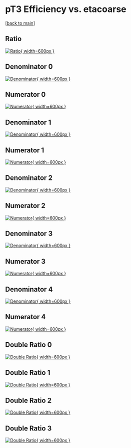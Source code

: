 # pT3 Efficiency vs. etacoarse

[[back to main](./)]



## Ratio

[![Ratio](../mtv/var/pT3_base_11_-1_eff_etacoarse.png){ width=600px }](../mtv/var/pT3_base_11_-1_eff_etacoarse.pdf)

## Denominator 0

[![Denominator](../mtv/den/pT3_base_11_-1_eff_etacoarse_den0.png){ width=600px }](../mtv/den/pT3_base_11_-1_eff_etacoarse_den0.pdf)

## Numerator 0

[![Numerator](../mtv/num/pT3_base_11_-1_eff_etacoarse_num0.png){ width=600px }](../mtv/num/pT3_base_11_-1_eff_etacoarse_num0.pdf)

## Denominator 1

[![Denominator](../mtv/den/pT3_base_11_-1_eff_etacoarse_den1.png){ width=600px }](../mtv/den/pT3_base_11_-1_eff_etacoarse_den1.pdf)

## Numerator 1

[![Numerator](../mtv/num/pT3_base_11_-1_eff_etacoarse_num1.png){ width=600px }](../mtv/num/pT3_base_11_-1_eff_etacoarse_num1.pdf)

## Denominator 2

[![Denominator](../mtv/den/pT3_base_11_-1_eff_etacoarse_den2.png){ width=600px }](../mtv/den/pT3_base_11_-1_eff_etacoarse_den2.pdf)

## Numerator 2

[![Numerator](../mtv/num/pT3_base_11_-1_eff_etacoarse_num2.png){ width=600px }](../mtv/num/pT3_base_11_-1_eff_etacoarse_num2.pdf)

## Denominator 3

[![Denominator](../mtv/den/pT3_base_11_-1_eff_etacoarse_den3.png){ width=600px }](../mtv/den/pT3_base_11_-1_eff_etacoarse_den3.pdf)

## Numerator 3

[![Numerator](../mtv/num/pT3_base_11_-1_eff_etacoarse_num3.png){ width=600px }](../mtv/num/pT3_base_11_-1_eff_etacoarse_num3.pdf)

## Denominator 4

[![Denominator](../mtv/den/pT3_base_11_-1_eff_etacoarse_den4.png){ width=600px }](../mtv/den/pT3_base_11_-1_eff_etacoarse_den4.pdf)

## Numerator 4

[![Numerator](../mtv/num/pT3_base_11_-1_eff_etacoarse_num4.png){ width=600px }](../mtv/num/pT3_base_11_-1_eff_etacoarse_num4.pdf)

## Double Ratio 0

[![Double Ratio](../mtv/ratio/pT3_base_11_-1_eff_etacoarse_ratio0.png){ width=600px }](../mtv/ratio/pT3_base_11_-1_eff_etacoarse_ratio0.pdf)

## Double Ratio 1

[![Double Ratio](../mtv/ratio/pT3_base_11_-1_eff_etacoarse_ratio1.png){ width=600px }](../mtv/ratio/pT3_base_11_-1_eff_etacoarse_ratio1.pdf)

## Double Ratio 2

[![Double Ratio](../mtv/ratio/pT3_base_11_-1_eff_etacoarse_ratio2.png){ width=600px }](../mtv/ratio/pT3_base_11_-1_eff_etacoarse_ratio2.pdf)

## Double Ratio 3

[![Double Ratio](../mtv/ratio/pT3_base_11_-1_eff_etacoarse_ratio3.png){ width=600px }](../mtv/ratio/pT3_base_11_-1_eff_etacoarse_ratio3.pdf)


